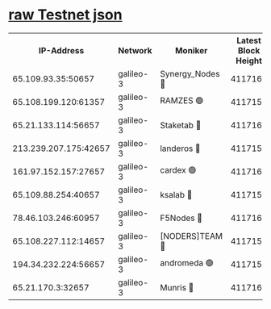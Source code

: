 [raw Testnet json](https://rpc-check.androt.stavr.tech/androt/rpcandrot_result.json)
=

<table><tr><th>IP-Address</th><th>Network</th><th>Moniker</th><th>Latest Block Height</th><th>Earliest Block Height</th><th>Catching Up</th><th>Tx Index</th><th>Voting Power</th><th>Scan Time</th></tr><tr><td>65.109.93.35:50657</td><td>galileo-3</td><td>Synergy_Nodes 🔴</td><td>4117161</td><td>0</td><td>False</td><td>on</td><td>960600</td><td>2023-12-06T18:44:22.742281935UTC</td></tr><tr><td>65.108.199.120:61357</td><td>galileo-3</td><td>RAMZES 🟢</td><td>4117159</td><td>1</td><td>False</td><td>on</td><td>0</td><td>2023-12-06T18:44:07.725120906UTC</td></tr><tr><td>65.21.133.114:56657</td><td>galileo-3</td><td>Staketab 🔴</td><td>4117161</td><td>90001</td><td>False</td><td>on</td><td>2</td><td>2023-12-06T18:44:23.749984369UTC</td></tr><tr><td>213.239.207.175:42657</td><td>galileo-3</td><td>landeros 🔴</td><td>4117157</td><td>2642001</td><td>False</td><td>on</td><td>72</td><td>2023-12-06T18:43:55.668154095UTC</td></tr><tr><td>161.97.152.157:27657</td><td>galileo-3</td><td>cardex 🟢</td><td>4117161</td><td>2945323</td><td>False</td><td>on</td><td>0</td><td>2023-12-06T18:44:23.350642681UTC</td></tr><tr><td>65.109.88.254:40657</td><td>galileo-3</td><td>ksalab 🔴</td><td>4117158</td><td>3000356</td><td>False</td><td>on</td><td>31927</td><td>2023-12-06T18:44:01.250290768UTC</td></tr><tr><td>78.46.103.246:60957</td><td>galileo-3</td><td>F5Nodes 🔴</td><td>4117161</td><td>3057001</td><td>False</td><td>off</td><td>24</td><td>2023-12-06T18:44:23.017627638UTC</td></tr><tr><td>65.108.227.112:14657</td><td>galileo-3</td><td>[NODERS]TEAM 🔴</td><td>4117157</td><td>3176323</td><td>False</td><td>on</td><td>959618</td><td>2023-12-06T18:43:55.991404382UTC</td></tr><tr><td>194.34.232.224:56657</td><td>galileo-3</td><td>andromeda 🟢</td><td>4117158</td><td>4017158</td><td>False</td><td>off</td><td>0</td><td>2023-12-06T18:44:00.900366483UTC</td></tr><tr><td>65.21.170.3:32657</td><td>galileo-3</td><td>Munris 🔴</td><td>4117160</td><td>4017159</td><td>False</td><td>off</td><td>412</td><td>2023-12-06T18:44:12.192305814UTC</td></tr></table>

